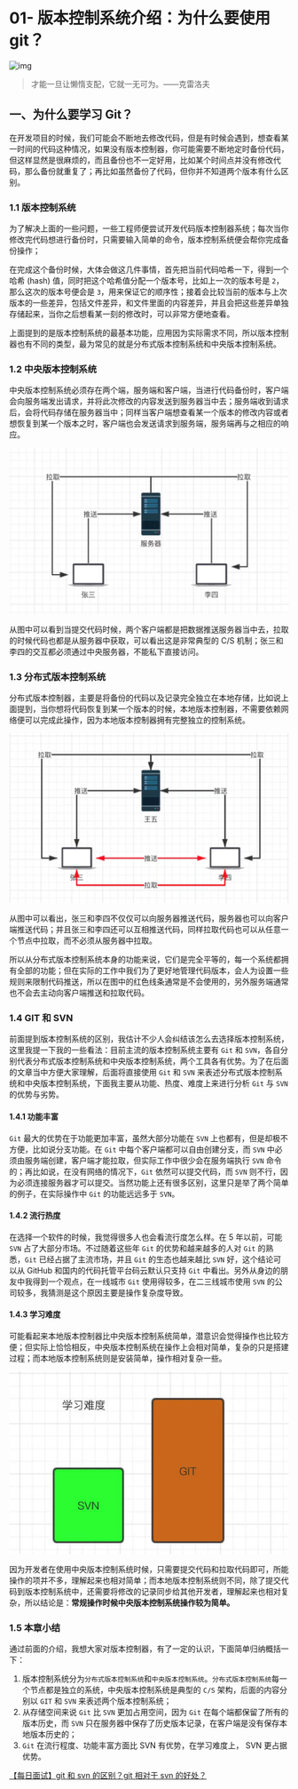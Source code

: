 # 01- 版本控制系统介绍：为什么要使用 git？

![img](https://img4.mukewang.com/5d8981390001836a06400360.jpg)

> 才能一旦让懒惰支配，它就一无可为。——克雷洛夫

## 一、为什么要学习 Git？

在开发项目的时候，我们可能会不断地去修改代码，但是有时候会遇到，想查看某一时间的代码这种情况，如果没有版本控制器，你可能需要不断地定时备份代码，但这样显然是很麻烦的，而且备份也不一定好用，比如某个时间点并没有修改代码，那么备份就重复了；再比如虽然备份了代码，但你并不知道两个版本有什么区别。

### 1.1 版本控制系统

为了解决上面的一些问题，一些工程师便尝试开发代码版本控制器系统；每次当你修改完代码想进行备份时，只需要输入简单的命令，版本控制系统便会帮你完成备份操作；

在完成这个备份时候，大体会做这几件事情，首先把当前代码哈希一下，得到一个哈希 (hash) 值，同时把这个哈希值分配一个版本号，比如上一次的版本号是 `2`，那么这次的版本号便会是 `3`，用来保证它的顺序性；接着会比较当前的版本与上次版本的一些差异，包括文件差异，和文件里面的内容差异，并且会把这些差异单独存储起来，当你之后想看某一刻的修改时，可以非常方便地查看。

上面提到的是版本控制系统的最基本功能，应用因为实际需求不同，所以版本控制器也有不同的类型，最为常见的就是分布式版本控制系统和中央版本控制系统。

### 1.2 中央版本控制系统

中央版本控制系统必须存在两个端，服务端和客户端，当进行代码备份时，客户端会向服务端发出请求，并将此次修改的内容发送到服务器当中去；服务端收到请求后，会将代码存储在服务器当中；同样当客户端想查看某一个版本的修改内容或者想恢复到某一个版本之时，客户端也会发送请求到服务端，服务端再与之相应的响应。

<img src="./assets/image-20230728093644240.png" alt="image-20230728093644240"  />

从图中可以看到当提交代码时候，两个客户端都是把数据推送服务器当中去，拉取的时候代码也都是从服务器中获取，可以看出这是非常典型的 C/S 机制；张三和李四的交互都必须通过中央服务器，不能私下直接访问。

### 1.3 分布式版本控制系统

分布式版本控制器，主要是将备份的代码以及记录完全独立在本地存储，比如说上面提到，当你想将代码恢复到某一个版本的时候，本地版本控制器，不需要依赖网络便可以完成此操作，因为本地版本控制器拥有完整独立的控制系统。

<img src="./assets/image-20230728093732192.png" alt="image-20230728093732192"  />

从图中可以看出，张三和李四不仅仅可以向服务器推送代码，服务器也可以向客户端推送代码；并且张三和李四还可以互相推送代码，同样拉取代码也可以从任意一个节点中拉取，而不必须从服务器中拉取。

所以从分布式版本控制系统本身的功能来说，它们是完全平等的，每一个系统都拥有全部的功能；但在实际的工作中我们为了更好地管理代码版本，会人为设置一些规则来限制代码推送，所以在图中的红色线条通常是不会使用的，另外服务端通常也不会去主动向客户端推送和拉取代码。

### 1.4 GIT 和 SVN

前面提到版本控制系统的区别，我估计不少人会纠结该怎么去选择版本控制系统，这里我提一下我的一些看法：目前主流的版本控制系统主要有 `Git` 和 `SVN`，各自分别代表分布式版本控制系统和中央版本控制系统，两个工具各有优势。为了在后面的文章当中方便大家理解，后面将直接使用 `Git` 和 `SVN` 来表述分布式版本控制系统和中央版本控制系统，下面我主要从功能、热度、难度上来进行分析 `Git` 与 `SVN` 的优势与劣势。

#### 1.4.1 功能丰富

`Git` 最大的优势在于功能更加丰富，虽然大部分功能在 `SVN` 上也都有，但是却极不方便，比如说分支功能。在 `Git` 中每个客户端都可以自由创建分支，而 `SVN` 中必须由服务端创建，客户端才能拉取，但实际工作中很少会在服务端执行 `SVN` 命令的；再比如说，在没有网络的情况下，`Git` 依然可以提交代码，而 `SVN` 则不行，因为必须连接服务器才可以提交。当然功能上还有很多区别，这里只是举了两个简单的例子，在实际操作中 `Git` 的功能远远多于 `SVN`。

#### 1.4.2 流行热度

在选择一个软件的时候，我觉得很多人也会看流行度怎么样。在 5 年以前，可能 `SVN` 占了大部分市场。不过随着这些年 `Git` 的优势和越来越多的人对 `Git` 的熟悉，`Git` 已经占据了主流市场，并且 `Git` 的生态也越来越比 `SVN` 好，这个结论可以从 GitHub 和国内的代码托管平台码云默认只支持 `Git` 中看出。另外从身边的朋友中我得到一个观点，在一线城市 `Git` 使用得较多，在二三线城市使用 `SVN` 的公司较多，我猜测是这个原因主要是操作复杂度导致。

#### 1.4.3 学习难度

可能看起来本地版本控制器比中央版本控制系统简单，潜意识会觉得操作也比较方便；但实际上恰恰相反，中央版本控制系统在操作上会相对简单，复杂的只是搭建过程；而本地版本控制系统则是安装简单，操作相对复杂一些。

<img src="./assets/image-20230728093757929.png" alt="image-20230728093757929"  />

因为开发者在使用中央版本控制系统时候，只需要提交代码和拉取代码即可，所能操作的项并不多，理解起来也相对简单；而本地版本控制系统则不同，除了提交代码到版本控制系统中，还需要将修改的记录同步给其他开发者，理解起来也相对复杂，所以结论是：**常规操作时候中央版本控制系统操作较为简单。**

### 1.5 本章小结

通过前面的介绍，我想大家对版本控制器，有了一定的认识，下面简单归纳概括一下：

1. 版本控制系统分为`分布式版本控制系统`和`中央版本控制系统`。`分布式版本控制系统`每一个节点都是独立的系统，中央版本控制系统是典型的 `C/S` 架构，后面的内容分别以 `GIT` 和 `SVN` 来表述两个版本控制系统；
2. 从存储空间来说 `Git` 比 `SVN` 更加占用空间，因为 `Git` 在每个端都保留了所有的版本历史，而 `SVN` 只在服务器中保存了历史版本记录，在客户端是没有保存本地版本历史的；
3. `Git` 在流行程度、功能丰富方面比 SVN 有优势，在学习难度上， SVN 更占据优势。

[【每日面试】git 和 svn 的区别？git 相对于 svn 的好处？](https://zhuanlan.zhihu.com/p/396875968)
